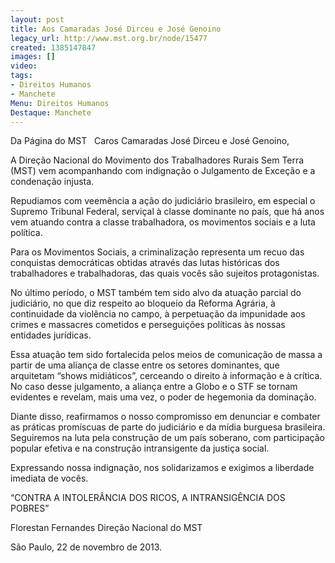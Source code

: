 ```yaml
---
layout: post
title: Aos Camaradas José Dirceu e José Genoino
legacy_url: http://www.mst.org.br/node/15477
created: 1385147847
images: []
video: 
tags:
- Direitos Humanos
- Manchete
Menu: Direitos Humanos
Destaque: Manchete
---
```



Da Página do MST
 
Caros Camaradas José Dirceu e José Genoino,


A Direção Nacional do Movimento dos Trabalhadores Rurais Sem Terra (MST) vem acompanhando com indignação o Julgamento de Exceção e a condenação injusta.


Repudiamos com veemência a ação do judiciário brasileiro, em especial o Supremo Tribunal Federal, serviçal à classe dominante no país, que há anos vem atuando contra a classe trabalhadora, os movimentos sociais e a luta política. 


Para os Movimentos Sociais, a criminalização representa um recuo das conquistas democráticas obtidas através das lutas históricas dos trabalhadores e trabalhadoras, das quais vocês são sujeitos protagonistas.


No último período, o MST também tem sido alvo da atuação parcial do judiciário, no que diz respeito ao bloqueio da Reforma Agrária, à continuidade da violência no campo, à perpetuação da impunidade aos crimes e massacres cometidos e perseguições políticas às nossas entidades jurídicas.


Essa atuação tem sido fortalecida pelos meios de comunicação de massa a partir de uma aliança de classe entre os setores dominantes, que arquitetam “shows midiáticos”, cerceando o direito à informação e à crítica. No caso desse julgamento, a aliança entre a Globo e o STF se tornam evidentes e revelam, mais uma vez, o poder de hegemonia da dominação.


Diante disso, reafirmamos o nosso compromisso em denunciar e combater as práticas promíscuas de parte do judiciário e da mídia burguesa brasileira. Seguiremos na luta pela construção de um país soberano, com participação popular efetiva e na construção intransigente da justiça social.


Expressando nossa indignação, nos solidarizamos e exigimos a liberdade imediata de vocês.



“CONTRA A INTOLERÂNCIA DOS RICOS, A INTRANSIGÊNCIA DOS POBRES” 

Florestan Fernandes
Direção Nacional do MST


São Paulo, 22 de novembro de 2013.


 
